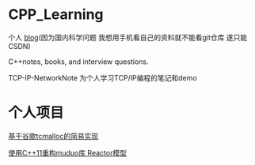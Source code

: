 # CPP_Learning

个人 [blog](https://blog.csdn.net/weixin_45605341)(因为国内科学问题 我想用手机看自己的资料就不能看git仓库 遂只能CSDN)

C++notes, books, and interview questions.

TCP-IP-NetworkNote 为个人学习TCP/IP编程的笔记和demo
# 个人项目

[基于谷歌tcmalloc的简易实现](https://github.com/betacat-code/malloc)

[使用C++11重构muduo库 Reactor模型](https://github.com/betacat-code/tiny-network)
